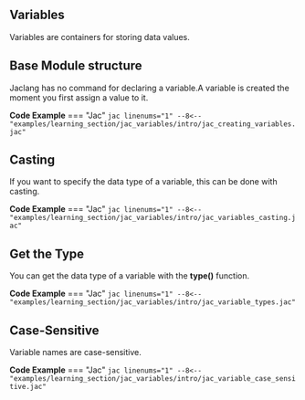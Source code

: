 ## Variables
Variables are containers for storing data values.

## Base Module structure
Jaclang has no command for declaring a variable.A variable is created the moment you first assign a value to it.

**Code Example**
=== "Jac"
    ```jac linenums="1"
    --8<-- "examples/learning_section/jac_variables/intro/jac_creating_variables.jac"
    ```

## Casting
If you want to specify the data type of a variable, this can be done with casting.

**Code Example**
=== "Jac"
    ```jac linenums="1"
    --8<-- "examples/learning_section/jac_variables/intro/jac_variables_casting.jac"
    ```

## Get the Type
You can get the data type of a variable with the **type()** function.

**Code Example**
=== "Jac"
    ```jac linenums="1"
    --8<-- "examples/learning_section/jac_variables/intro/jac_variable_types.jac"
    ```

## Case-Sensitive
Variable names are case-sensitive.

**Code Example**
=== "Jac"
    ```jac linenums="1"
    --8<-- "examples/learning_section/jac_variables/intro/jac_variable_case_sensitive.jac"
    ```